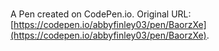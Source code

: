# 

A Pen created on CodePen.io. Original URL: [https://codepen.io/abbyfinley03/pen/BaorzXe](https://codepen.io/abbyfinley03/pen/BaorzXe).


